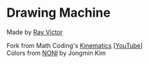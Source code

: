 Drawing Machine
=========================

Made by [Ray Victor](https://twitter.com/Ray7551)

Fork from Math Coding's [Kinematics](https://github.com/bit101/CodingMath/tree/master/episode43)  [[YouTube](https://www.youtube.com/playlist?list=PL7wAPgl1JVvXZDYBPGfjvgeUQHJFWLPit)]  
Colors from [NONI](https://noni.cmiscm.com/) by Jongmin Kim
